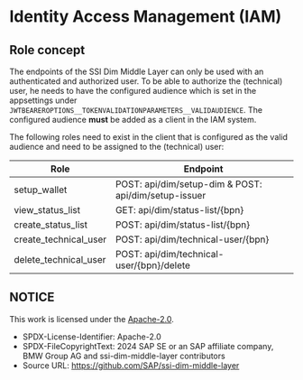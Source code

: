 # Identity Access Management (IAM)

## Role concept

The endpoints of the SSI Dim Middle Layer can only be used with an authenticated and authorized user. To be able to authorize the (technical) user, he needs to have the configured audience which is set in the appsettings under `JWTBEAREROPTIONS__TOKENVALIDATIONPARAMETERS__VALIDAUDIENCE`. The configured audience **must** be added as a client in the IAM system.

The following roles need to exist in the client that is configured as the valid audience and need to be assigned to the (technical) user:

| Role | Endpoint |
|-----------------------|------------------------------------------------------|
|     setup_wallet      | POST: api/dim/setup-dim & POST: api/dim/setup-issuer |
|    view_status_list   | GET: api/dim/status-list/{bpn}                       |
|   create_status_list  | POST: api/dim/status-list/{bpn}                      |
| create_technical_user | POST: api/dim/technical-user/{bpn}                   |
| delete_technical_user | POST: api/dim/technical-user/{bpn}/delete            |

## NOTICE

This work is licensed under the [Apache-2.0](https://www.apache.org/licenses/LICENSE-2.0).

- SPDX-License-Identifier: Apache-2.0
- SPDX-FileCopyrightText: 2024 SAP SE or an SAP affiliate company, BMW Group AG and ssi-dim-middle-layer contributors
- Source URL: https://github.com/SAP/ssi-dim-middle-layer

